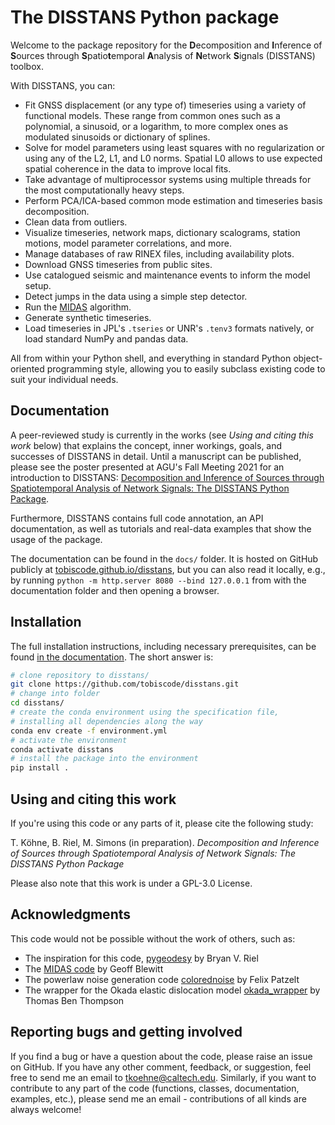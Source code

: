 # The DISSTANS Python package

Welcome to the package repository for the **D**ecomposition and **I**nference of
**S**ources through **S**patio**t**emporal **A**nalysis of **N**etwork **S**ignals
(DISSTANS) toolbox.

With DISSTANS, you can:

- Fit GNSS displacement (or any type of) timeseries using a variety of functional
  models. These range from common ones such as a polynomial, a sinusoid, or a
  logarithm, to more complex ones as modulated sinusoids or dictionary of
  splines.
- Solve for model parameters using least squares with no regularization or using
  any of the L2, L1, and L0 norms. Spatial L0 allows to use expected spatial coherence
  in the data to improve local fits.
- Take advantage of multiprocessor systems using multiple threads for the most
  computationally heavy steps.
- Perform PCA/ICA-based common mode estimation and timeseries basis decomposition.
- Clean data from outliers.
- Visualize timeseries, network maps, dictionary scalograms, station motions,
  model parameter correlations, and more.
- Manage databases of raw RINEX files, including availability plots.
- Download GNSS timeseries from public sites.
- Use catalogued seismic and maintenance events to inform the model setup.
- Detect jumps in the data using a simple step detector.
- Run the [MIDAS](https://doi.org/10.1002/2015JB012552) algorithm.
- Generate synthetic timeseries.
- Load timeseries in JPL's `.tseries` or UNR's `.tenv3` formats natively,
  or load standard NumPy and pandas data.

All from within your Python shell, and everything in standard Python object-oriented
programming style, allowing you to easily subclass existing code to suit your individual
needs.

## Documentation

A peer-reviewed study is currently in the works (see _Using and citing this work_ below)
that explains the concept, inner workings, goals, and successes of DISSTANS in detail.
Until a manuscript can be published, please see the poster presented at AGU's Fall
Meeting 2021 for an introduction to DISSTANS:
[Decomposition and Inference of Sources through Spatiotemporal Analysis of Network
Signals: The DISSTANS Python Package](https://doi.org/10.1002/essoar.10509232.1).

Furthermore, DISSTANS contains full code annotation, an API documentation, as well as
tutorials and real-data examples that show the usage of the package.

The documentation can be found in the `docs/` folder. It is hosted on GitHub publicly
at [tobiscode.github.io/disstans](https://tobiscode.github.io/disstans), but you can
also read it locally, e.g., by running `python -m http.server 8080 --bind 127.0.0.1`
from with the documentation folder and then opening a browser.

## Installation

The full installation instructions, including necessary prerequisites, can be found
[in the documentation](https://tobiscode.github.io/disstans/installation.html).
The short answer is:

``` bash
# clone repository to disstans/
git clone https://github.com/tobiscode/disstans.git
# change into folder
cd disstans/
# create the conda environment using the specification file,
# installing all dependencies along the way
conda env create -f environment.yml
# activate the environment
conda activate disstans
# install the package into the environment
pip install .
```

## Using and citing this work

If you're using this code or any parts of it, please cite the following study:

  T. Köhne, B. Riel, M. Simons (in preparation).
  *Decomposition and Inference of Sources through Spatiotemporal Analysis of*
  *Network Signals: The DISSTANS Python Package*

Please also note that this work is under a GPL-3.0 License.

## Acknowledgments

This code would not be possible without the work of others, such as:

- The inspiration for this code, [pygeodesy](https://github.com/bryanvriel/pygeodesy)
  by Bryan V. Riel
- The [MIDAS code](http://geodesy.unr.edu/MIDAS_release.tar) by Geoff Blewitt
- The powerlaw noise generation code
  [colorednoise](https://github.com/felixpatzelt/colorednoise) by Felix Patzelt
- The wrapper for the Okada elastic dislocation model
  [okada_wrapper](https://github.com/tbenthompson/okada_wrapper/) by Thomas Ben Thompson

## Reporting bugs and getting involved

If you find a bug or have a question about the code, please raise an issue on GitHub.
If you have any other comment, feedback, or suggestion, feel free to send me an email
to [tkoehne@caltech.edu](mailto:tkoehne@caltech.edu).
Similarly, if you want to contribute to any part of the code (functions, classes,
documentation, examples, etc.), please send me an email - contributions of all kinds
are always welcome!
